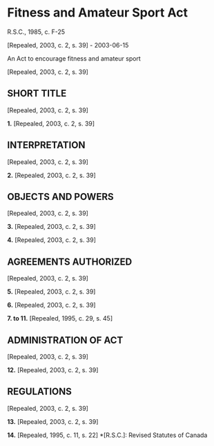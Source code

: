 # Fitness and Amateur Sport Act

R.S.C., 1985, c. F-25

[Repealed, 2003, c. 2, s. 39] - 2003-06-15

An Act to encourage fitness and amateur sport

[Repealed, 2003, c. 2, s. 39]

## SHORT TITLE

[Repealed, 2003, c. 2, s. 39]

**1.** [Repealed, 2003, c. 2, s. 39]

## INTERPRETATION

[Repealed, 2003, c. 2, s. 39]

**2.** [Repealed, 2003, c. 2, s. 39]

## OBJECTS AND POWERS

[Repealed, 2003, c. 2, s. 39]

**3.** [Repealed, 2003, c. 2, s. 39]

**4.** [Repealed, 2003, c. 2, s. 39]

## AGREEMENTS AUTHORIZED

[Repealed, 2003, c. 2, s. 39]

**5.** [Repealed, 2003, c. 2, s. 39]

**6.** [Repealed, 2003, c. 2, s. 39]

**7\. to 11.** [Repealed, 1995, c. 29, s. 45]

## ADMINISTRATION OF ACT

[Repealed, 2003, c. 2, s. 39]

**12.** [Repealed, 2003, c. 2, s. 39]

## REGULATIONS

[Repealed, 2003, c. 2, s. 39]

**13.** [Repealed, 2003, c. 2, s. 39]

**14.** [Repealed, 1995, c. 11, s. 22]
  *[R.S.C.]: Revised Statutes of Canada
